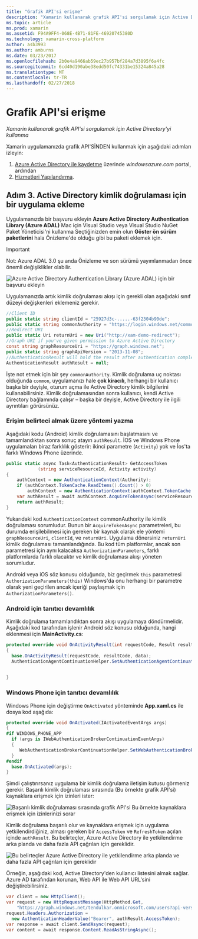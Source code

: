 ```yaml
---
title: "Grafik API'si erişme"
description: "Xamarin kullanarak grafik API'si sorgulamak için Active Directory'yi kullanma"
ms.topic: article
ms.prod: xamarin
ms.assetid: F94A9FF4-068E-4B71-81FE-46920745380D
ms.technology: xamarin-cross-platform
author: asb3993
ms.author: amburns
ms.date: 03/23/2017
ms.openlocfilehash: 2b0e4a9466ab59ec27b957bf284a7d3895f6a4fc
ms.sourcegitcommit: 6cd40d190abe38edd50fc74331be15324a845a28
ms.translationtype: MT
ms.contentlocale: tr-TR
ms.lasthandoff: 02/27/2018
---
```

# <a name="accessing-the-graph-api"></a>Grafik API'si erişme

_Xamarin kullanarak grafik API'si sorgulamak için Active Directory'yi kullanma_

Xamarin uygulamanızda grafik API'SİNDEN kullanmak için aşağıdaki adımları izleyin:

1. [Azure Active Directory ile kaydetme](~/cross-platform/data-cloud/active-directory/get-started/register.md) üzerinde *windowsazure.com* portal, ardından
2. [Hizmetleri Yapılandırma](~/cross-platform/data-cloud/active-directory/get-started/configure.md).

## <a name="step-3-adding-active-directory-authentication-to-an-app"></a>Adım 3. Active Directory kimlik doğrulaması için bir uygulama ekleme

Uygulamanızda bir başvuru ekleyin **Azure Active Directory Authentication Library (Azure ADAL)** Mac için Visual Studio veya Visual Studio NuGet Paket Yöneticisi'ni kullanma
Seçtiğinizden emin olun **Göster ön sürüm paketlerini** hala Önizleme'de olduğu gibi bu paketi eklemek için.

> [!IMPORTANT]
> Not: Azure ADAL 3.0 şu anda Önizleme ve son sürümü yayımlanmadan önce önemli değişiklikler olabilir. 


![](graph-images/06.-adal-nuget-package.jpg "Azure Active Directory Authentication Library (Azure ADAL) için bir başvuru ekleyin")

Uygulamanızda artık kimlik doğrulaması akışı için gerekli olan aşağıdaki sınıf düzeyi değişkenleri eklemeniz gerekir.

```csharp
//Client ID
public static string clientId = "25927d3c-.....-63f2304b90de";
public static string commonAuthority = "https://login.windows.net/common"
//Redirect URI
public static Uri returnUri = new Uri("http://xam-demo-redirect");
//Graph URI if you've given permission to Azure Active Directory
const string graphResourceUri = "https://graph.windows.net";
public static string graphApiVersion = "2013-11-08";
//AuthenticationResult will hold the result after authentication completes
AuthenticationResult authResult = null;
```

İşte not etmek için bir şey `commonAuthority`. Kimlik doğrulama uç noktası olduğunda `common`, uygulamanızı hale **çok kiracılı**, herhangi bir kullanıcı başka bir deyişle, oturum açma ile Active Directory kimlik bilgilerini kullanabilirsiniz. Kimlik doğrulamasından sonra kullanıcı, kendi Active Directory bağlamında çalışır – başka bir deyişle, Active Directory ile ilgili ayrıntıları görürsünüz.

### <a name="write-method-to-acquire-access-token"></a>Erişim belirteci almak üzere yöntemi yazma

Aşağıdaki kodu (Android) kimlik doğrulamasını başlatmasını ve tamamlandıktan sonra sonuç atayın `authResult`. İOS ve Windows Phone uygulamaları biraz farklılık gösterir: ikinci parametre (`Activity`) yok ve İos'ta farklı Windows Phone üzerinde.

```csharp
public static async Task<AuthenticationResult> GetAccessToken
            (string serviceResourceId, Activity activity)
{
    authContext = new AuthenticationContext(Authority);
    if (authContext.TokenCache.ReadItems().Count() > 0)
        authContext = new AuthenticationContext(authContext.TokenCache.ReadItems().First().Authority);
    var authResult = await authContext.AcquireTokenAsync(serviceResourceId, clientId, returnUri, new AuthorizationParameters(activity));
    return authResult;
}  
```

Yukarıdaki kod `AuthenticationContext` commonAuthority ile kimlik doğrulaması sorumludur. Bunun bir `AcquireTokenAsync` parametreleri, bu durumda erişilebilmesi için gereken bir kaynak olarak ele yöntemi `graphResourceUri`, `clientId`, ve `returnUri`. Uygulama dönersiniz `returnUri` kimlik doğrulaması tamamlandığında. Bu kod tüm platformlar, ancak son parametresi için aynı kalacaksa `AuthorizationParameters`, farklı platformlarda farklı olacaktır ve kimlik doğrulaması akışı yöneten sorumludur.

Android veya iOS söz konusu olduğunda, biz geçirmek `this` parametresi `AuthorizationParameters(this)` Windows'da onu herhangi bir parametre olarak yeni geçirilen ancak içeriği paylaşmak için `AuthorizationParameters()`.

### <a name="handle-continuation-for-android"></a>Android için tanıtıcı devamlılık

Kimlik doğrulama tamamlandıktan sonra akışı uygulamaya döndürmelidir. Aşağıdaki kod tarafından işlenir Android söz konusu olduğunda, hangi eklenmesi için **MainActivity.cs**:


```csharp
protected override void OnActivityResult(int requestCode, Result resultCode, Intent data)
{
  base.OnActivityResult(requestCode, resultCode, data);
  AuthenticationAgentContinuationHelper.SetAuthenticationAgentContinuationEventArgs(requestCode, resultCode, data);

    
}
```

### <a name="handle-continuation-for-windows-phone"></a>Windows Phone için tanıtıcı devamlılık

Windows Phone için değiştirme `OnActivated` yönteminde **App.xaml.cs** ile dosya kod aşağıda:

```csharp
protected override void OnActivated(IActivatedEventArgs args)
{
#if WINDOWS_PHONE_APP
  if (args is IWebAuthenticationBrokerContinuationEventArgs)
  {
     WebAuthenticationBrokerContinuationHelper.SetWebAuthenticationBrokerContinuationEventArgs(args as IWebAuthenticationBrokerContinuationEventArgs);
  }
#endif
  base.OnActivated(args);
}
```

Şimdi çalıştırırsanız uygulama bir kimlik doğrulama iletişim kutusu görmeniz gerekir.
Başarılı kimlik doğrulaması sırasında (Bu örnekte grafik API'si) kaynaklara erişmek için izinleri ister:

![](graph-images/08.-authentication-flow.jpg "Başarılı kimlik doğrulaması sırasında grafik API'si Bu örnekte kaynaklara erişmek için izinlerinizi sorar")

Kimlik doğrulama başarılı olur ve kaynaklara erişmek için uygulama yetkilendirdiğiniz, alması gereken bir `AccessToken` ve `RefreshToken` açılan içinde `authResult`. Bu belirteçler, Azure Active Directory ile yetkilendirme arka planda ve daha fazla API çağrıları için gereklidir.

![](graph-images/07.-access-token-for-authentication.jpg "Bu belirteçler Azure Active Directory ile yetkilendirme arka planda ve daha fazla API çağrıları için gereklidir")

Örneğin, aşağıdaki kod, Active Directory'den kullanıcı listesini almak sağlar. Azure AD tarafından korunan, Web API ile Web API URL'sini değiştirebilirsiniz.

```csharp
var client = new HttpClient();
var request = new HttpRequestMessage(HttpMethod.Get,
    "https://graph.windows.net/tendulkar.onmicrosoft.com/users?api-version=2013-04-05");
request.Headers.Authorization =
  new AuthenticationHeaderValue("Bearer", authResult.AccessToken);
var response = await client.SendAsync(request);
var content = await response.Content.ReadAsStringAsync();
```

